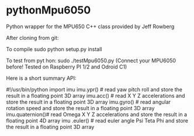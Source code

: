 # pythonMpu6050

Python wrapper for the MPU650 C++ class provided by Jeff Rowberg

After cloning from git:

To compile
sudo python setup.py install

To test from pyt hon:
sudo ./testMpu6050.py 
(Connect your MPU6050 before! Tested on Raspberry PI 1/2 and Odroid C1)

Here is a short summary API:

#!/usr/bin/python
import imu
imu.ypr() # read yaw pitch roll and store the result in a floating point 3D array
imu.acc() # read X Y Z accelerations and store the result in a floating point 3D array
imu.gyro() # read angular rotation speed and store the result in a floating point 3D array
imu.quaternion()# read Omega X Y Z accelerations and store the result in a floating point 4D array
imu .euler() # read euler angle Psi Teta Phi and store the result in a floating point 3D array

